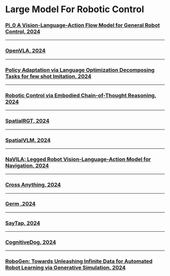 # Large Model For Robotic Control 

### [Pi_0 A Vision-Language-Action Flow Model for General Robot Control, 2024](/LLM-VLA-LAM/Pi_zero%20A%20Vision-Language-Action%20Flow%20Model%20for%20General%20Robot%20Control.pdf )
 ***
### [OpenVLA, 2024](/LLM-VLA-LAM/OpenVLA.pdf)
 ***
### [Policy Adaptation via Language Optimization Decomposing Tasks for few shot Imitation, 2024](/LLM-VLA-LAM/Policy%20Adaptation%20via%20Language%20Optimization%20Decomposing%20Tasks%20for%20Few-Shot%20Imitation.pdf)
 ***
### [Robotic Control via Embodied Chain-of-Thought Reasoning, 2024](/LLM-VLA-LAM/Robotic%20Control%20via%20Embodied%20Chain-of-Thought%20Reasoning.pdf)
***
### [SpatialRGT, 2024](/LLM-VLA-LAM/SpatialRGPT.pdf)
***
### [SpatialVLM, 2024](/LLM-VLA-LAM/SpatialVLM.pdf)
***
### [NaVILA: Legged Robot Vision-Language-Action Model for Navigation, 2024](/LLM-VLA-LAM/NaVILA%20Legged%20Robot%20Vision-Language-Action%20Model%20for%20Navigation.pdf)
***
### [Cross Anything, 2024](/LLM-VLA-LAM/Cross%20Anything:%20General%20Quadruped%20Robot%20Navigation%20through%20Complex%20Terrains.pdf)
***
### [Germ ,2024](/LLM-VLA-LAM/GeRM:%20A%20Generalist%20Robotic%20Model%20with%20Mixture-of-experts%20for%20quadroped%20robot.pdf)
***
### [SayTap, 2024](/LLM-VLA-LAM/SayTap:%20Language%20to%20Quadrupedal%20Locomotion.pdf)
***
### [CognitiveDog, 2024](/LLM-VLA-LAM/CognitiveDog:%20Large%20Multimodal%20Model%20Based%20System%20to%20Translate%20Vision%20and%20Language%20into%20Action%20of%20Quadruped%20Robot.pdf)
***
### [RoboGen: Towards Unleashing Infinite Data for Automated Robot Learning via Generative Simulation, 2024](/LLM-VLA-LAM/RoboGen.pdf)